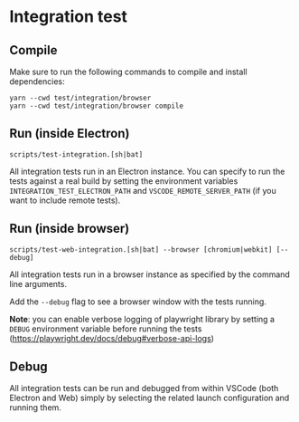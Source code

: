 # Integration test

## Compile

Make sure to run the following commands to compile and install dependencies:

    yarn --cwd test/integration/browser
    yarn --cwd test/integration/browser compile

## Run (inside Electron)

    scripts/test-integration.[sh|bat]

All integration tests run in an Electron instance. You can specify to run the tests against a real build by setting the environment variables `INTEGRATION_TEST_ELECTRON_PATH` and `VSCODE_REMOTE_SERVER_PATH` (if you want to include remote tests).

## Run (inside browser)

    scripts/test-web-integration.[sh|bat] --browser [chromium|webkit] [--debug]

All integration tests run in a browser instance as specified by the command line arguments.

Add the `--debug` flag to see a browser window with the tests running.

**Note**: you can enable verbose logging of playwright library by setting a `DEBUG` environment variable before running the tests (https://playwright.dev/docs/debug#verbose-api-logs)

## Debug

All integration tests can be run and debugged from within VSCode (both Electron and Web) simply by selecting the related launch configuration and running them.
